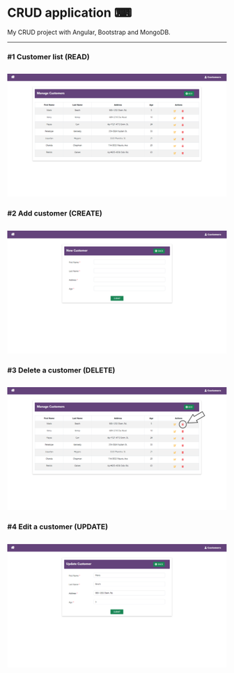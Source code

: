 # CRUD application ⌨

My CRUD project with Angular, Bootstrap and MongoDB.

---

### #1 Customer list (READ)
![customer list page](imgs/customer_list.png)
---
### #2 Add customer (CREATE)
![add customer page](imgs/add_customer.png)
---
### #3 Delete a customer (DELETE)
![how can u delete a customer](imgs/delete_customer.png)
---
### #4 Edit a customer (UPDATE)
![edit customer page](imgs/edit_customer.png)
---
